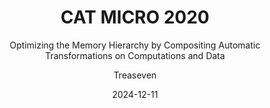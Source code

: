 ---
layout:     post
title:      CAT MICRO 2020
subtitle:   Optimizing the Memory Hierarchy by  Compositing Automatic Transformations on  Computations and Data
date:       2024-12-11
author:     Treaseven
header-img: img/bg2.jpg
catalog: true
tags:
    - memory hierarchy
    - data locality
    - tiling fusion
    - polyhedral model
---